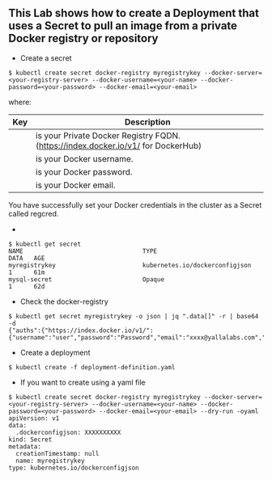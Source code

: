 This Lab shows how to create a Deployment that uses a Secret to pull an image from a private Docker registry or repository
-

- Create a secret 
```
$ kubectl create secret docker-registry myregistrykey --docker-server=<your-registry-server> --docker-username=<your-name> --docker-password=<your-password> --docker-email=<your-email>
```
where:

| Key | Description |
| --- | --- |
| <your-registry-server> | is your Private Docker Registry FQDN. (https://index.docker.io/v1/ for DockerHub) |
| <your-name> | is your Docker username. |
| <your-password> | is your Docker password. |
| <your-email> | is your Docker email. |

  
You have successfully set your Docker credentials in the cluster as a Secret called regcred.

- 
```
$ kubectl get secret
NAME                                 TYPE                                  DATA   AGE
myregistrykey                        kubernetes.io/dockerconfigjson        1      61m
mysql-secret                         Opaque                                1      62d
```

- Check the docker-registry
```
$ kubectl get secret myregistrykey -o json | jq ".data[]" -r | base64 -d                                  
{"auths":{"https://index.docker.io/v1/":{"username":"user","password":"Password","email":"xxxx@yallalabs.com","auth":"ZmF1ZGcdekZhdWRlbDA1OTA="}}}
```

- Create a deployment
```
$ kubectl create -f deployment-definition.yaml
```



- If you want to create using a yaml file
```
$ kubectl create secret docker-registry myregistrykey --docker-server=<your-registry-server> --docker-username=<your-name> --docker-password=<your-password> --docker-email=<your-email> --dry-run -oyaml
apiVersion: v1
data:
  .dockerconfigjson: XXXXXXXXXX
kind: Secret
metadata:
  creationTimestamp: null
  name: myregistrykey
type: kubernetes.io/dockerconfigjson
```

